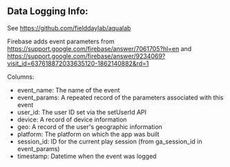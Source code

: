 ## Data Logging Info:
See https://github.com/fielddaylab/aqualab

Firebase adds event parameters from https://support.google.com/firebase/answer/7061705?hl=en and https://support.google.com/firebase/answer/9234069?visit_id=637618872033635120-1862140882&rd=1

Columns:
- event_name: The name of the event
- event_params: A repeated record of the parameters associated with this event
- user_id: The user ID set via the setUserId API
- device: A record of device information
- geo: A record of the user's geographic information
- platform: The platform on which the app was built
- session_id: ID for the current play session (from ga_session_id in event_params)
- timestamp: Datetime when the event was logged
